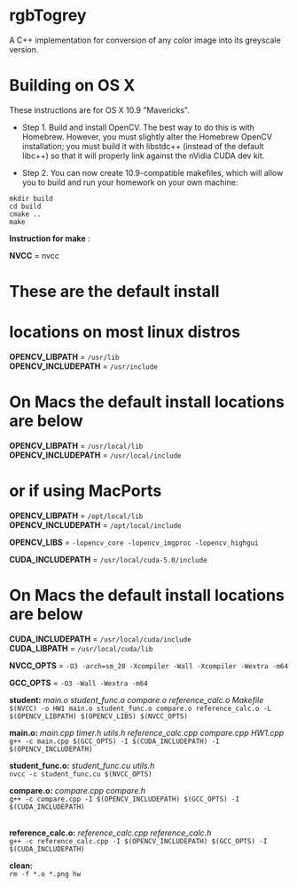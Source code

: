 # rgbTogrey
A C++ implementation for conversion of any color image into its greyscale version.


# Building on OS X

These instructions are for OS X 10.9 "Mavericks".

* Step 1. Build and install OpenCV. The best way to do this is with
Homebrew. However, you must slightly alter the Homebrew OpenCV
installation; you must build it with libstdc++ (instead of the default
libc++) so that it will properly link against the nVidia CUDA dev kit.

* Step 2. You can now create 10.9-compatible makefiles, which will allow you to
build and run your homework on your own machine:
```
mkdir build
cd build
cmake ..
make
```

<b>Instruction for make</b> :

<b>NVCC</b> = nvcc

# These are the default install
# locations on most linux distros

<b>OPENCV_LIBPATH</b> = ```/usr/lib``` </br>
<b>OPENCV_INCLUDEPATH</b> = ```/usr/include```</br>

# On Macs the default install locations are below

<b>OPENCV_LIBPATH</b> = ```/usr/local/lib```</br>
<b>OPENCV_INCLUDEPATH</b> = ```/usr/local/include```</br>

# or if using MacPorts

<b>OPENCV_LIBPATH</b> = ```/opt/local/lib```</br>
<b>OPENCV_INCLUDEPATH</b> = ```/opt/local/include```</br>

<b>OPENCV_LIBS</b> = ```-lopencv_core -lopencv_imgproc -lopencv_highgui```</br>

<b>CUDA_INCLUDEPATH</b> =  ```/usr/local/cuda-5.0/include```</br>

# On Macs the default install locations are below

<b>CUDA_INCLUDEPATH</b> = ```/usr/local/cuda/include```</br>
<b>CUDA_LIBPATH</b> = ```/usr/local/cuda/lib```</br>

<b>NVCC_OPTS</b> = ```-O3 -arch=sm_20 -Xcompiler -Wall -Xcompiler -Wextra -m64```</br>

<b>GCC_OPTS</b> = ```-O3 -Wall -Wextra -m64```</br>

<b>student:</b> <i>main.o student_func.o compare.o reference_calc.o Makefile</i></br>
	```$(NVCC) -o HW1 main.o student_func.o compare.o reference_calc.o -L $(OPENCV_LIBPATH) $(OPENCV_LIBS) $(NVCC_OPTS)```</br>

<b>main.o:</b> <i>main.cpp timer.h utils.h reference_calc.cpp compare.cpp HW1.cpp</i></br>
	```g++ -c main.cpp $(GCC_OPTS) -I $(CUDA_INCLUDEPATH) -I $(OPENCV_INCLUDEPATH)```</br>

<b>student_func.o:</b> <i>student_func.cu utils.h</i></br>
	```nvcc -c student_func.cu $(NVCC_OPTS)```</br>

<b>compare.o:</b> <i>compare.cpp compare.h</i></br>
	```g++ -c compare.cpp -I $(OPENCV_INCLUDEPATH) $(GCC_OPTS) -I $(CUDA_INCLUDEPATH)```</br></br>

<b>reference_calc.o:</b> <i>reference_calc.cpp reference_calc.h</i></br>
	```g++ -c reference_calc.cpp -I $(OPENCV_INCLUDEPATH) $(GCC_OPTS) -I $(CUDA_INCLUDEPATH)```</br>

<b>clean:</b></br>
	```rm -f *.o *.png hw```

